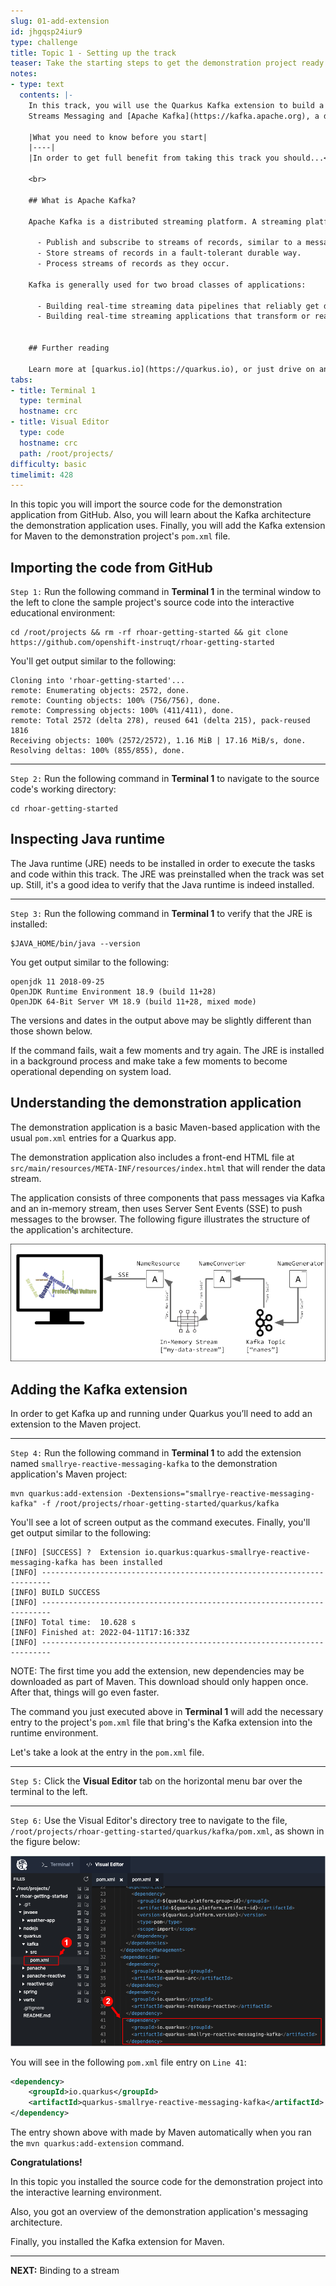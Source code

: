 ```yaml
---
slug: 01-add-extension
id: jhgqsp24iur9
type: challenge
title: Topic 1 - Setting up the track
teaser: Take the starting steps to get the demonstration project ready
notes:
- type: text
  contents: |-
    In this track, you will use the Quarkus Kafka extension to build a streaming application using MicroProfile Reactive
    Streams Messaging and [Apache Kafka](https://kafka.apache.org), a distributed streaming platform.

    |What you need to know before you start|
    |----|
    |In order to get full benefit from taking this track you should...<br>• Have experience programming applications in Java using the [Maven](https://maven.apache.org/) framework.<br>• Have familiarity with using [Java annotations](https://openjdk.java.net/projects/type-annotations/). <br>• Have some introductory experience creating Java/Maven applications using Quarkus. <br>• Understand the basics of creating [event driven applications](https://www.redhat.com/en/topics/integration/what-is-event-driven-architecture) using message streams and message brokers, such as [Kafka](https://www.redhat.com/en/topics/integration/what-is-apache-kafka). <br>• Understand the [fundamentals of Kubernetes](https://www.redhat.com/en/topics/containers/what-is-kubernetes) in general and [Kubernetes operators](https://www.redhat.com/sysadmin/kubernetes-operators) in particular.|

    <br>

    ## What is Apache Kafka?

    Apache Kafka is a distributed streaming platform. A streaming platform has three key capabilities:

      - Publish and subscribe to streams of records, similar to a message queue or enterprise messaging system.
      - Store streams of records in a fault-tolerant durable way.
      - Process streams of records as they occur.

    Kafka is generally used for two broad classes of applications:

      - Building real-time streaming data pipelines that reliably get data between systems or applications
      - Building real-time streaming applications that transform or react to the streams of data


    ## Further reading

    Learn more at [quarkus.io](https://quarkus.io), or just drive on and get hands-on!
tabs:
- title: Terminal 1
  type: terminal
  hostname: crc
- title: Visual Editor
  type: code
  hostname: crc
  path: /root/projects/
difficulty: basic
timelimit: 428
---
```

In this topic you will import the source code for the demonstration application from GitHub. Also, you will learn about the Kafka architecture the demonstration application uses. Finally, you will add the Kafka extension for Maven to the demonstration project's `pom.xml` file.

## Importing the code from GitHub

`Step 1:` Run the following command in **Terminal 1** in the terminal window to the left to clone the sample project's source code into the interactive educational environment:

```
cd /root/projects && rm -rf rhoar-getting-started && git clone https://github.com/openshift-instruqt/rhoar-getting-started
```

You'll get output similar to the following:

```
Cloning into 'rhoar-getting-started'...
remote: Enumerating objects: 2572, done.
remote: Counting objects: 100% (756/756), done.
remote: Compressing objects: 100% (411/411), done.
remote: Total 2572 (delta 278), reused 641 (delta 215), pack-reused 1816
Receiving objects: 100% (2572/2572), 1.16 MiB | 17.16 MiB/s, done.
Resolving deltas: 100% (855/855), done.
```

----

`Step 2:` Run the following command in **Terminal 1** to navigate to the source code's working directory:

```
cd rhoar-getting-started
```

## Inspecting Java runtime

The Java runtime (JRE) needs to be installed in order to execute the tasks and code within this track. The JRE was preinstalled when the track was set up. Still, it's a good idea to verify that the Java runtime is indeed installed.

----

`Step 3:`  Run the following command in **Terminal 1** to verify that the JRE is installed:

```
$JAVA_HOME/bin/java --version
```

You get output similar to the following:

```console
openjdk 11 2018-09-25
OpenJDK Runtime Environment 18.9 (build 11+28)
OpenJDK 64-Bit Server VM 18.9 (build 11+28, mixed mode)
```
The versions and dates in the output above may be slightly different than those shown below.

If the command fails, wait a few moments and try again. The JRE is installed in a background process and make take a few moments to become operational depending on system load.

## Understanding the demonstration application

The demonstration application is a basic Maven-based application with the usual `pom.xml` entries for a Quarkus app.

The demonstration application also includes a front-end HTML file at `src/main/resources/META-INF/resources/index.html` that will render the data stream.

The application consists of three components that pass messages via Kafka and an in-memory stream, then uses Server Sent Events (SSE) to push messages to the browser. The following figure illustrates the structure of the application's architecture.

![Kafka Architecture](../assets/arch-overview.png)

## Adding the Kafka extension

In order to get Kafka up and running under Quarkus you’ll need to add an extension to the Maven project.

----

`Step 4:`  Run the following command in **Terminal 1** to add the extension named `smallrye-reactive-messaging-kafka` to the demonstration application's Maven project:

```
mvn quarkus:add-extension -Dextensions="smallrye-reactive-messaging-kafka" -f /root/projects/rhoar-getting-started/quarkus/kafka
```

You'll see a lot of screen output as the command executes. Finally, you'll get output similar to the following:

```console
[INFO] [SUCCESS] ?  Extension io.quarkus:quarkus-smallrye-reactive-messaging-kafka has been installed
[INFO] ------------------------------------------------------------------------
[INFO] BUILD SUCCESS
[INFO] ------------------------------------------------------------------------
[INFO] Total time:  10.628 s
[INFO] Finished at: 2022-04-11T17:16:33Z
[INFO] ------------------------------------------------------------------------
```

NOTE: The first time you add the extension, new dependencies may be downloaded as part of Maven. This download should only happen once. After that, things will go even faster.

The command you just executed above in **Terminal 1** will add the necessary entry to the project's `pom.xml` file that bring's the Kafka extension into the runtime environment.

Let's take a look at the entry in the `pom.xml` file.

----

`Step 5:`  Click the **Visual Editor** tab on the horizontal menu bar over the terminal to the left.

----
`Step 6:` Use the Visual Editor's directory tree to navigate to the file, `/root/projects/rhoar-getting-started/quarkus/kafka/pom.xml`, as shown in the figure below:

![Maven Quarkus extension](../assets/added-extension.png)

You will see in the following `pom.xml` file entry on `Line 41`:

```xml
<dependency>
    <groupId>io.quarkus</groupId>
    <artifactId>quarkus-smallrye-reactive-messaging-kafka</artifactId>
</dependency>
```
The entry shown above with made by Maven automatically when you ran the `mvn quarkus:add-extension` command.

**Congratulations!**

In this topic you installed the source code for the demonstration project into the interactive learning environment.

Also, you got an overview of the demonstration application's messaging architecture.

Finally, you installed the Kafka extension for Maven.

----

**NEXT:** Binding to a stream
